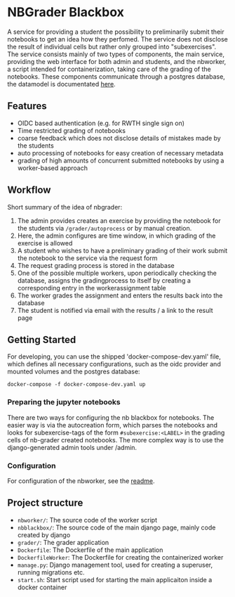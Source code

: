 # NBGrader Blackbox
A service for providing a student the possibility to preliminarily submit their notebooks to get an idea how they perfomed.
The service does not disclose the result of individual cells but rather only grouped into "subexercises".
The service consists mainly of two types of components, the main service, providing the web interface for both admin and students, and the nbworker, a script intended for
containerization, taking care of the grading of the notebooks.
These components communicate through a postgres database, the datamodel is documentated [here](datamodel.md).
## Features
- OIDC based authentication (e.g. for RWTH single sign on)
- Time restricted grading of notebooks
- coarse feedback which does not disclose details of mistakes made by the students
- auto processing of notebooks for easy creation of necessary metadata
- grading of high amounts of concurrent submitted notebooks by using a worker-based approach

## Workflow
Short summary of the idea of nbgrader:
1. The admin provides creates an exercise by providing the notebook for the students via ``/grader/autoprocess`` or by manual creation.
2. Here, the admin configures are time window, in which grading of the exercise is allowed
3. A student who wishes to have a preliminary grading of their work submit the notebook to the service via the request form
4. The request grading process is stored in the database
5. One of the possible multiple workers, upon periodically checking the database, assigns the gradingprocess to itself by creating a corresponding entry in the workerassignment table
6. The worker grades the assignment and enters the results back into the database
7. The student is notified via email with the results / a link to the result page

## Getting Started
For developing, you can use the shipped 'docker-compose-dev.yaml' file, which defines all necessary configurations, such as the oidc provider and mounted volumes and the postgres database:

``docker-compose -f docker-compose-dev.yaml up``

### Preparing the jupyter notebooks

There are two ways for configuring the nb blackbox for notebooks.
The easier way is via the autocreation form, which parses the notebooks and looks for subexercise-tags of the form ``#subexercise:<LABEL>`` in the grading cells of nb-grader created notebooks.
The more complex way is to use the django-generated admin tools under /admin.

### Configuration

For configuration of the nbworker, see the [readme](nbworker/Readme.md).


## Project structure
- `nbworker/`: The source code of the worker script
- `nbblackbox/`: The source code of the main django page, mainly code created by django
- `grader/`: The grader application
- `Dockerfile`: The Dockerfile of the main application
- `DockerfileWorker`: The Dockerfile for creating the containerized worker
- `manage.py`: Django management tool, used for creating a superuser, running migrations etc.
- `start.sh`: Start script used for starting the main applicaiton inside a docker container